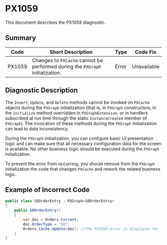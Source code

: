 # PX1059
This document describes the PX1059 diagnostic.

## Summary

| Code   | Short Description                                                             | Type  | Code Fix    | 
| ------ | ----------------------------------------------------------------------------- | ----- | ----------- | 
| PX1059 | Changes to `PXCache` cannot be performed during the `PXGraph` initialization. | Error | Unavailable |

## Diagnostic Description
The `Insert`, `Update`, and `Delete` methods cannot be invoked on `PXCache` objects during the `PXGraph` initialization (that is, in `PXGraph` constructors, in the `Initialize` method overridden in `PXGraphExtension`, or in handlers subscribed at run time through the static `InstanceCreated` member of `PXGraph`). The invocation of these methods during the `PXGraph` initialization can lead to data inconsistency.

During the `PXGraph` initialization, you can configure basic UI presentation logic and can make sure that all necessary configuration data for the screen is available. No other business logic should be executed during the `PXGraph` initialization.

To prevent the error from occurring, you should remove from the `PXGraph` initialization the code that changes `PXCache` and rework the related business logic.

## Example of Incorrect Code

```C#
public class SOOrderEntry : PXGraph<SOOrderEntry>
{
    public SOOrderEntry()
    {
        var doc = Orders.Current;
        doc.OrderType = "SO";
        Orders.Cache.Update(doc); //The PX1059 error is displayed for this line.
    }
}
```